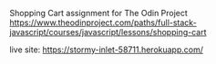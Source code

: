 Shopping Cart assignment for The Odin Project 
https://www.theodinproject.com/paths/full-stack-javascript/courses/javascript/lessons/shopping-cart

live site: https://stormy-inlet-58711.herokuapp.com/